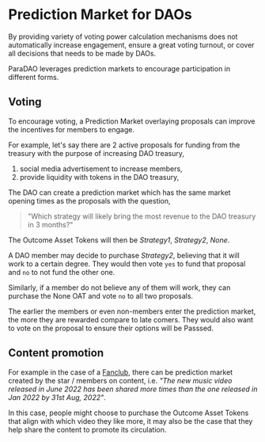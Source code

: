 # Prediction Market for DAOs

By providing variety of voting power calculation mechanisms does not automatically increase engagement,
ensure a great voting turnout,
or cover all decisions that needs to be made by DAOs.

ParaDAO leverages prediction markets to encourage participation in different forms.

## Voting

To encourage voting, a Prediction Market overlaying proposals can improve the incentives for members to engage.

For example,
let's say there are 2 active proposals for funding from the treasury with the purpose of increasing DAO treasury,

1. social media advertisement to increase members,
2. provide liquidity with tokens in the DAO treasury,

The DAO can create a prediction market which has the same market opening times as the proposals with the question,

> "Which strategy will likely bring the most revenue to the DAO treasury in 3 months?"

The Outcome Asset Tokens will then be _Strategy1_, _Strategy2_, _None_.

A DAO member may decide to purchase _Strategy2_,
believing that it will work to a certain degree.
They would then vote `yes` to fund that proposal and `no` to not fund the other one.

Similarly, if a member do not believe any of them will work,
they can purchase the None OAT and vote `no` to all two proposals.

The earlier the members or even non-members enter the prediction market,
the more they are rewarded compare to late comers.
They would also want to vote on the proposal to ensure their options will be Passsed.

[more than 2 outcomes]: https://docs.zeitgeist.pm/docs/learn/prediction-markets#markets-with-more-than-two-outcomes

## Content promotion

For example in the case of a [Fanclub],
there can be prediction market created by the star / members on content,
i.e. _"The new music video released in June 2022 has been shared more times than the one released in Jan 2022 by 31st Aug, 2022"_.

In this case,
people might choose to purchase the Outcome Asset Tokens that align with which video they like more,
it may also be the case that they help share the content to promote its circulation.

[collab]: ./dao_type.md#collab
[fanclub]: ./dao_type.md#fanclub
